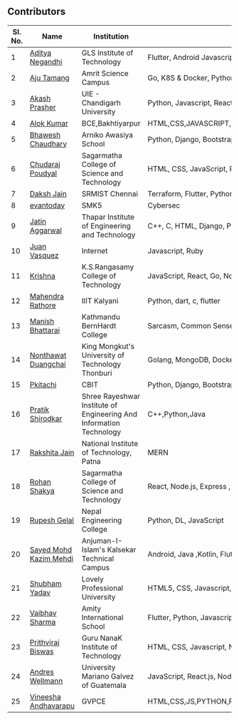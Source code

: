 ## Contributors

| Sl. No. | Name                                                       | Institution                                                         | Skills                                        |
| ------- | ---------------------------------------------------------- | ------------------------------------------------------------------- | --------------------------------------------- |
| 1       | [Aditya Negandhi](https://github.com/binarybeast01)        | GLS Institute of Technology                                         | Flutter, Android Javascript, MERN|
| 2       | [Aju Tamang](https://github.com/aju100)                    | Amrit Science Campus                                                | Go, K8S & Docker, Python, C++                 |
| 3       | [Akash Prasher](https://github.com/akashprasher)           | UIE - Chandigarh University                                         | Python, Javascript, React, Express, Node.js |
| 4      | [Alok Kumar](https://github.com/alokkumarak)               | BCE,Bakhtiyarpur                                                    |  HTML,CSS,JAVASCRIPT,NODE,REACT,C,C++,JAVA,PYTHON,PHP,SQL,BOOTSTRAP
| 5       | [Bhawesh Chaudhary](https://github.com/callmebhawesh)      | Arniko Awasiya School                                               | Python, Django, Bootstrap                     |
| 6       | [Chudaraj Poudyal](https://github.com/crpoudyal)           | Sagarmatha College of Science and Technology                        | HTML, CSS, JavaScript, PHP                    |
| 7       | [Daksh Jain](https://github.com/Dakshjain1)                | SRMIST Chennai                                                      | Terraform, Flutter, Python, Hybrid Cloud |
| 8       | [evantoday](https://github.com/evantoday)| SMK5            | Cybersec                                                            |
| 9       | [Jatin Aggarwal](https://github.com/jatinagg1)             | Thapar Institute of Engineering and Technology | C++, C, HTML, Django, Python, Arduino |
| 10       | [Juan Vasquez](https://github.com/JuanVqz)                 | Internet                                                            | Javascript, Ruby                              |
| 11       | [Krishna](https://github.com/M-krishna)                    | K.S.Rangasamy College of Technology                                 | JavaScript, React, Go, NodeJS, Python         |
| 12       | [Mahendra Rathore](https://github.com/Mahendra7985)        | IIIT Kalyani                                                       | Python, dart, c, flutter                      |
| 13       | [Manish Bhattarai](https://github.com/nepalikingpin) | Kathmandu BernHardt College | Sarcasm, Common Sense |
| 14      | [Nonthawat Duangchai](https://github.com/n0nz)             | King Mongkut's University of Technology Thonburi                    | Golang, MongoDB, Docker, Kubernetes, Linux    |
| 15      | [Pkitachi](https://github.com/pkitachi)                    | CBIT                                                                | Python, Django, Bootstrap, FLutter, Android   |
| 16      | [Pratik Shirodkar](https://github.com/Pratik-Shirodkar)    | Shree Rayeshwar Institute of Engineering And Information Technology | C++,Python,Java                               |
| 17      | [Rakshita Jain](https://github.com/raksh543)               | National Institute of Technology, Patna                             | MERN                                          | Android (Frontend) | C++ |
| 18      | [Rohan Shakya](https://github.com/Rohan-Shakya)            | Sagarmatha College of Science and Technology                        | React, Node.js, Express , MongoDB             |
| 19      | [Rupesh Gelal](https://github.com/rgrupesh)                | Nepal Engineering College                                           | Python, DL, JavaScript                        |
| 20      | [Sayed Mohd Kazim Mehdi](https://github.com/kazimsayed954) | Anjuman-I-Islam's Kalsekar Technical Campus                         | Android, Java ,Kotlin, Flutter, Python        |
| 21      | [Shubham Yadav](https://github.com/shubhamdsm)             | Lovely Professional University                                      | HTML5, CSS, Javascript, React |     
| 22      | [Vaibhav Sharma](https://github.com/gigabite-pro)          | Amity International School                                          | Flutter, Python, Javascript, Express, Node.js |
| 23      | [Prithviraj Biswas](https://github.com/prithvirajcodes)    | Guru NanaK Institute of Technology                                  | HTML, CSS, Javascript, Node.js, Android       |
| 24      | [Andres Wellmann](https://github.com/AndresW99)            | University Mariano Galvez of Guatemala                              | JavaScript, React.js, Node.js, CSS |
| 25      |[Vineesha Andhavarapu](https://github.com/VINEESHAANDHAVARAPU)  |GVPCE                                                            | HTML,CSS,JS,PYTHON,FLUTTER
